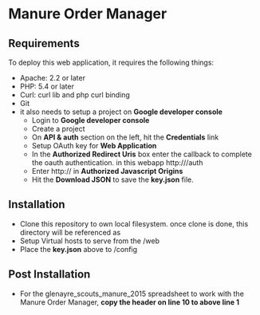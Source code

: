 # Manure Order Manager
## Requirements 
To deploy this web application,  it requires the following things:
* Apache: 2.2 or later
* PHP: 5.4 or later
* Curl: curl lib and php curl binding
* Git
* it also needs to setup a project on **Google developer console**
  * Login to **Google developer console**
  * Create a project
  * On **API & auth** section on the left, hit the **Credentials** link
  * Setup OAuth key for **Web Application**
  * In the **Authorized Redirect Uris** box enter the callback to complete the oauth authentication. in this webapp http://<domain>/auth
  * Enter http://<domain> in **Authorized Javascript Origins**
  * Hit the **Download JSON** to save the **key.json** file.
  
## Installation
* Clone this repository to own local filesystem. once clone is done, this directory will be referenced as <web-app-root>
* Setup Virtual hosts to serve from the <web-app-root>/web
* Place the **key.json** above to <web-app-root>/config

## Post Installation
* For the glenayre_scouts_manure_2015 spreadsheet to work with the Manure Order Manager, **copy the header on line 10 to above line 1**
